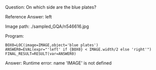 Question: On which side are the blue plates?

Reference Answer: left

Image path: ./sampled_GQA/n546616.jpg

Program:

```
BOX0=LOC(image=IMAGE,object='blue plates')
ANSWER0=EVAL(expr="'left' if {BOX0} < IMAGE.width/2 else 'right'")
FINAL_RESULT=RESULT(var=ANSWER0)
```
Answer: Runtime error: name 'IMAGE' is not defined

